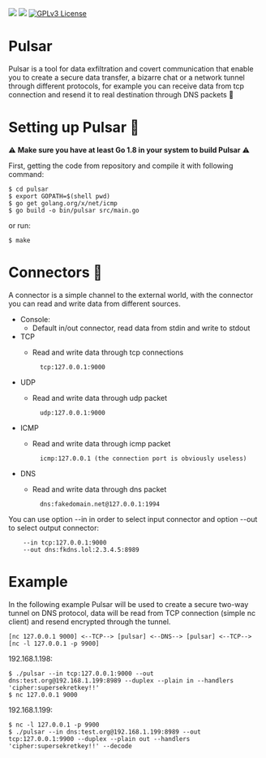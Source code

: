 ![](https://img.shields.io/badge/Language-Go-orange.svg)
![](https://img.shields.io/badge/version-1.0.0-green.svg)
[![GPLv3 License](https://img.shields.io/badge/License-GPLv3-blue.svg)](http://www.gnu.org/licenses/gpl-3.0.html)

# Pulsar
Pulsar is a tool for data exfiltration and covert communication that enable you to create a secure data transfer, 
a bizarre chat or a network tunnel through different protocols, for example you can receive data from tcp connection 
and resend it to real destination through DNS packets :tada:

# Setting up Pulsar :hammer:

:warning: **Make sure you have at least Go 1.8 in your system to build Pulsar** :warning:

First, getting the code from repository and compile it with following command:

    $ cd pulsar
    $ export GOPATH=$(shell pwd)
    $ go get golang.org/x/net/icmp
    $ go build -o bin/pulsar src/main.go

or run:
    
    $ make

# Connectors :satellite:
A connector is a simple channel to the external world, with the connector you can read and write data from different sources.
* Console:
    - Default in/out connector, read data from stdin and write to stdout
* TCP
    - Read and write data through tcp connections
    
            tcp:127.0.0.1:9000
* UDP
    - Read and write data through udp packet
    
            udp:127.0.0.1:9000
* ICMP
    - Read and write data through icmp packet
    
            icmp:127.0.0.1 (the connection port is obviously useless)
* DNS
    - Read and write data through dns packet
    
            dns:fakedomain.net@127.0.0.1:1994

You can use option --in in order to select input connector and option --out to select output connector:
        
        --in tcp:127.0.0.1:9000
        --out dns:fkdns.lol:2.3.4.5:8989

# Example
In the following example Pulsar will be used to create a secure two-way tunnel on DNS protocol, data will be read from TCP connection (simple nc client) and resend encrypted through the tunnel.

    [nc 127.0.0.1 9000] <--TCP--> [pulsar] <--DNS--> [pulsar] <--TCP--> [nc -l 127.0.0.1 -p 9900]

192.168.1.198:

    $ ./pulsar --in tcp:127.0.0.1:9000 --out dns:test.org@192.168.1.199:8989 --duplex --plain in --handlers 'cipher:supersekretkey!!'
    $ nc 127.0.0.1 9000
    
192.168.1.199:

    $ nc -l 127.0.0.1 -p 9900
    $ ./pulsar --in dns:test.org@192.168.1.199:8989 --out tcp:127.0.0.1:9900 --duplex --plain out --handlers 'cipher:supersekretkey!!' --decode

